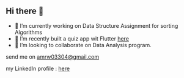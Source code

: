 ## Hi there 👋

- 🔭 I’m currently working on Data Structure Assignment for sorting Algorithms
- 🌱 I’m recently built a quiz app wit Flutter [here](https://github.com/Amrwael10/Quiz-App-Flutter) 
- 👯 I’m looking to collaborate on Data Analysis program.
 
send me on amrw03304@gmail.com 

my LinkedIn profile : [here](https://www.linkedin.com/in/amr-wael-913927288?utm_source=share&utm_campaign=share_via&utm_content=profile&utm_medium=android_app)

<!--
**Amrwael10/Amrwael10** is a ✨ _special_ ✨ repository because its `README.md` (this file) appears on your GitHub profile.

Here are some ideas to get you started:

- 🔭 I’m currently working on ...
- 🌱 I’m currently learning ...
- 👯 I’m looking to collaborate on ...
- 🤔 I’m looking for help with ...
- 💬 Ask me about ...
- 📫 How to reach me: ...
- 😄 Pronouns: ...
- ⚡ Fun fact: ...
-->
